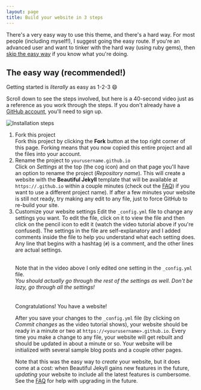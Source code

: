 ```yaml
---
layout: page
title: Build your website in 3 steps
---
```


There's a very easy way to use this theme, and there's a hard way. For most people (including myself!), I suggest going the easy route. If you're an advanced user and want to tinker with the hard way (using ruby gems), then [skip the easy way](https://github.com/daattali/beautiful-jekyll#the-hard-way-using-ruby-gems) if you know what you're doing.

## The easy way (recommended!)

Getting started is *literally* as easy as 1-2-3 :smile:

Scroll down to see the steps involved, but here is a 40-second video just as a reference as you work through the steps. If you don't already have a [GitHub account](https://github.com/join), you'll need to sign up.

![Installation steps](assets/img/install-steps.gif)
<ol>
<li>Fork this project</li>
Fork this project by clicking the <strong>Fork</strong> button at the top right corner of this page. Forking means that you now copied this entire project and all the files into your account.

<li>Rename the project to <code>yourusername.github.io</code></li>
  Click on <em>Settings</em> at the top (the cog icon) and on that page you'll have an option to rename the project (<i>Repository name</i>). This will create a website with the <strong>Beautiful Jekyll</strong> template that will be available at <code>https://<yourusername>.github.io</code> within a couple minutes (check out the <a href="https://beautifuljekyll.com/faq/#custom-domain">FAQ</a>) if you want to use a different project name). <bdi class="name">If after a few minutes your website is still not ready,</bdi> try making any edit to any file, just to force GitHub to re-build your site.

<li>Customize your website settings
Edit the <code>_config.yml</code> file to change any settings you want. To edit the file, click on it to view the file and then click on the pencil icon to edit it (watch the video tutorial above if you're confused). The settings in the file are self-explanatory and I added comments inside the file to help you understand what each setting does. Any line that begins with a hashtag (<code>#</code>) is a comment, and the other lines are actual settings.</li>


<br>

Note that in the video above I only edited one setting in the <code>_config.yml</code> file.
<br>
<em>You should actually go through the rest of the settings as well. Don't be lazy, go through all the settings!</em>   
<br>  
Congratulations! You have a website!   
  
After you save your changes to the `_config.yml` file (by clicking on *Commit changes* as the video tutorial shows), your website should be ready in a minute or two at `https://<yourusername>.github.io`. Every time you make a change to any file, your website will get rebuilt and should be updated in about a minute or so. Your website will be initialized with several sample blog posts and a couple other pages.
  
Note that this was the easy way to *create* your website, but it does come at a cost: when Beautiful Jekyll gains new features in the future, *updating* your website to include all the latest features is cumbersome. See the [FAQ](https://beautifuljekyll.com/faq/#updating) for help with upgrading in the future.

<style>
.gs-section-01 h3 { 
     color: blue }

.gs-section-01 p {
     font-size: 30px;
}
</style>
